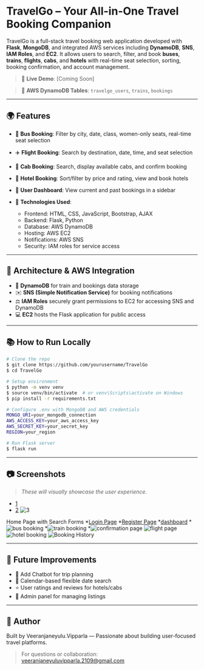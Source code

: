 # TravelGo – Your All-in-One Travel Booking Companion

TravelGo is a full-stack travel booking web application developed with **Flask**, **MongoDB**, and integrated AWS services including **DynamoDB**, **SNS**, **IAM Roles**, and **EC2**. It allows users to search, filter, and book **buses**, **trains**, **flights**, **cabs**, and **hotels** with real-time seat selection, sorting, booking confirmation, and account management.

> 🚀 **Live Demo**: \[Coming Soon]


> 📂 **AWS DynamoDB Tables**: `travelgo_users`, `trains`, `bookings`

---

## 🌍 Features

* 🚌 **Bus Booking**: Filter by city, date, class, women-only seats, real-time seat selection
* ✈️ **Flight Booking**: Search by destination, date, time, and seat selection
* 🚕 **Cab Booking**: Search, display available cabs, and confirm booking
* 🏨 **Hotel Booking**: Sort/filter by price and rating, view and book hotels
* 👤 **User Dashboard**: View current and past bookings in a sidebar
* 🚀 **Technologies Used**:

  * Frontend: HTML, CSS, JavaScript, Bootstrap, AJAX
  * Backend: Flask, Python
  * Database:  AWS DynamoDB
  * Hosting: AWS EC2
  * Notifications: AWS SNS
  * Security: IAM roles for service access

---

## 🔄 Architecture & AWS Integration

* 🧰 **DynamoDB** for train and bookings data storage
* ✉️ **SNS (Simple Notification Service)** for booking notifications
* ⚖️ **IAM Roles** securely grant permissions to EC2 for accessing SNS and DynamoDB
* 💻 **EC2** hosts the Flask application for public access

---

## 📚 How to Run Locally

```bash
# Clone the repo
$ git clone https://github.com/yourusername/TravelGo
$ cd TravelGo

# Setup environment
$ python -m venv venv
$ source venv/bin/activate  # or venv\Scripts\activate on Windows
$ pip install -r requirements.txt

# Configure .env with MongoDB and AWS credentials
MONGO_URI=your_mongodb_connection
AWS_ACCESS_KEY=your_aws_access_key
AWS_SECRET_KEY=your_secret_key
REGION=your_region

# Run Flask server
$ flask run
```

---

## 📷 Screenshots 

> *These will visually showcase the user experience.*

* [1](https://github.com/user-attachments/assets/a2b789de-000e-4ac5-8125-0c92e58ffd1d)
* [2](https://github.com/user-attachments/assets/d54f4358-4047-4992-a166-5237278d7bd4)
![3](https://github.com/user-attachments/assets/146abdbe-bafc-4c0d-a4ef-440b1deacd20)

 Home Page with Search Forms
 *[Login Page](https://github.com/user-attachments/assets/27709bca-65be-4cb6-91c7-1810823b69b1)
 *[Register Page](https://github.com/user-attachments/assets/5077e5c4-f811-4538-aea3-caf13bf3fbcf)
 *[dashboard](https://github.com/user-attachments/assets/73ac7900-06a4-4516-81e7-524bace70672)
 *![bus booking](https://github.com/user-attachments/assets/8dcec84e-f2c3-45e2-b0ca-f26f6519fff8)
 *![train booking](https://github.com/user-attachments/assets/e87bafe9-d2dc-4cec-9d5f-e2472f485128)
 *![confirmation page](https://github.com/user-attachments/assets/a11d6307-f4fb-449a-accd-4b309932f989)
 ![flight page](https://github.com/user-attachments/assets/830b3c73-8130-4917-b6f6-629639b604f2)
 ![hotel booking](https://github.com/user-attachments/assets/7470c7a7-14d3-4d0b-8364-4ea8a6d924ea)
 ![Booking History](https://github.com/user-attachments/assets/edad84be-bb0a-4452-b13b-ab3d90f5b68f)









---

## 🚀 Future Improvements

* 🤖 Add Chatbot for trip planning
* 📅 Calendar-based flexible date search
* ⭐ User ratings and reviews for hotels/cabs
* 📆 Admin panel for managing listings

---

## 🎉 Author

Built by Veeranjaneyulu.Vipparla — Passionate about building user-focused travel platforms.

> For questions or collaboration: [veeranjaneyuluvipparla.2109@gmail.com](mailto:veeranjaneyuluvipparla.2109@gmail.com)
